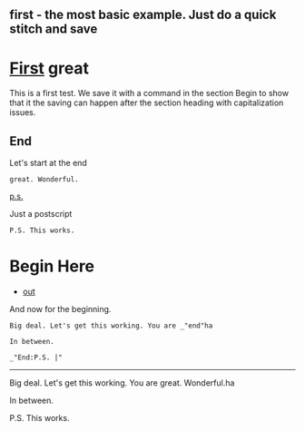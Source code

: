 first - the most basic example. Just do a quick stitch and save
---
# [First](# "version:")  **great**

This is a first test. We save it with a command in the section Begin to show
that it the saving can happen after the section heading with capitalization
issues.  

## End 

Let's start at the end

    great. Wonderful.

[p.s.]()

Just a postscript


    P.S. This works.

# Begin  Here
- [out](#BeGin---HERE "save:")

And now for the beginning.

```
Big deal. Let's get this working. You are _"end"ha

In between.

_"End:P.S. |"
```

---
Big deal. Let's get this working. You are great. Wonderful.ha

In between.

P.S. This works.

